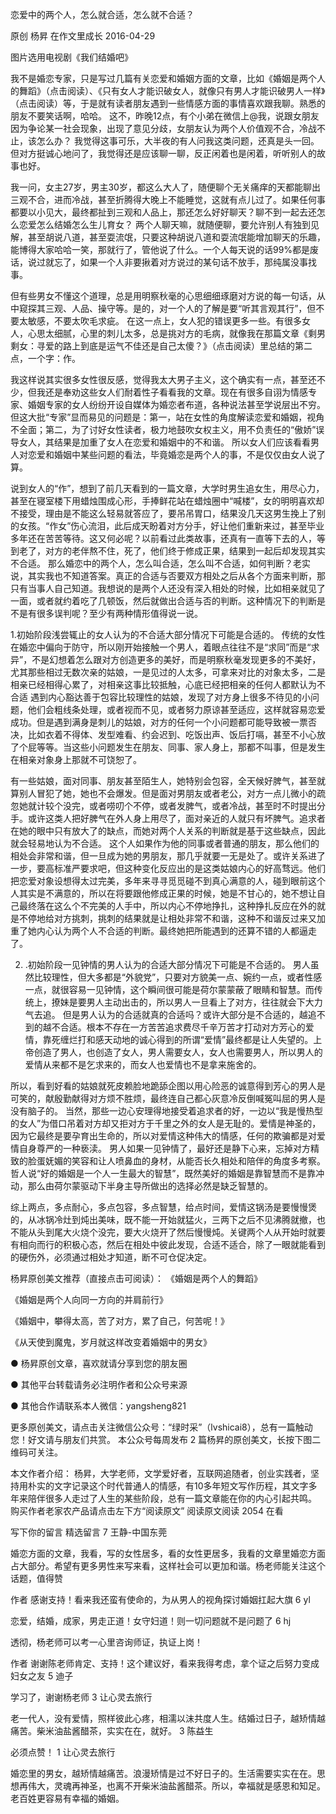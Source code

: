 恋爱中的两个人，怎么就合适，怎么就不合适？

原创 杨昇  在作文里成长  2016-04-29

图片选用电视剧《我们结婚吧》

我不是婚恋专家，只是写过几篇有关恋爱和婚姻方面的文章，比如《婚姻是两个人的舞蹈》（点击阅读）、《只有女人才能识破女人，就像只有男人才能识破男人一样》（点击阅读）等，于是就有读者朋友遇到一些情感方面的事情喜欢跟我聊。熟悉的朋友不要笑话啊，哈哈。
这不，昨晚12点，有个小弟在微信上@我，说跟女朋友因为争论某一社会现象，出现了意见分歧，女朋友认为两个人价值观不合，冷战不止，该怎么办？
我觉得这事可乐，大半夜的有人问我这类问题，还真是头一回。但对方挺诚心地问了，我觉得还是应该聊一聊，反正闲着也是闲着，听听别人的故事也好。



我一问，女主27岁，男主30岁，都这么大人了，随便聊个无关痛痒的天都能聊出三观不合，进而冷战，甚至折腾得大晚上不能睡觉，这就有点儿过了。如果任何事都要以小见大，最终都扯到三观和人品上，那还怎么好好聊天？聊不到一起去还怎么恋爱怎么结婚怎么生儿育女？
两个人聊天嘛，就随便聊，要允许别人有独到见解，甚至胡说八道，甚至耍流氓，只要这种胡说八道和耍流氓能增加聊天的乐趣，能博得大家哈哈一笑，那就行了，管他说了什么。一个人每天说的话99%都是废话，说过就忘了，如果一个人非要揪着对方说过的某句话不放手，那纯属没事找事。



但有些男女不懂这个道理，总是用明察秋毫的心思细细琢磨对方说的每一句话，从中窥探其三观、人品、操守等。是的，对一个人的了解是要“听其言观其行”，但不要太敏感，不要太吹毛求疵。
在这一点上，女人犯的错误更多一些。有很多女人，心思太细腻，心里的刺儿太多，总是挑对方的毛病，就像我在那篇文章《剩男剩女：寻爱的路上到底是运气不佳还是自己太傻？》（点击阅读）里总结的第二点，一个字：作。



我这样说其实很多女性很反感，觉得我太大男子主义，这个确实有一点，甚至还不少，但我还是奉劝这些女人们耐着性子看看我的文章。现在有很多自诩为情感专家、婚姻专家的女人纷纷开设自媒体为婚恋者布道，各种说法甚至学说层出不穷。但这大批“专家”显而易见的问题是：第一，站在女性的角度解读恋爱和婚姻，视角不全面；第二，为了讨好女性读者，极力地鼓吹女权主义，用不负责任的“傲娇”误导女人，其结果是加重了女人在恋爱和婚姻中的不和谐。
所以女人们应该看看男人对恋爱和婚姻中某些问题的看法，毕竟婚恋是两个人的事，不是仅仅由女人说了算。



说到女人的“作”，想到了前几天看到的一篇文章，大学时男生追女生，用尽心力，甚至在寝室楼下用蜡烛围成心形，手捧鲜花站在蜡烛圈中“喊楼”，女的明明喜欢却不接受，理由是不能这么轻易就答应了，要吊吊胃口，结果没几天这男生挽上了别的女孩。“作女”伤心流泪，此后成天盼着对方分手，好让他们重新来过，甚至毕业多年还在苦苦等待。这又何必呢？以前看过此类故事，还真有一直等下去的人，等到老了，对方的老伴熬不住，死了，他们终于修成正果，结果到一起后却发现其实不合适。
那么婚恋中的两个人，怎么叫合适，怎么叫不合适，如何判断？老实说，其实我也不知道答案。真正的合适与否要双方相处之后从各个方面来判断，那只有当事人自己知道。我想说的是两个人还没有深入相处的时候，比如相亲就见了一面，或者就约着吃了几顿饭，然后就做出合适与否的判断。这种情况下的判断是不是有很多误判呢？至少有两种情形值得说一说。



1.初始阶段浅尝辄止的女人认为的不合适大部分情况下可能是合适的。
传统的女性在婚恋中偏向于防守，所以刚开始接触一个男人，着眼点往往不是“求同”而是“求异”，不是幻想着怎么跟对方创造更多的美好，而是明察秋毫发现更多的不美好，尤其那些相过无数次亲的姑娘，一是见过的人太多，可拿来对比的对象太多，二是相亲已经相得心累了，对相亲这事比较抵触，心底已经把相亲的任何人都默认为不合适
遇到内心豁达善于包容比较理性的姑娘，发现了对方身上很多不待见的小问题，他们会粗线条处理，或者视而不见，或者努力原谅甚至适应，这样就容易恋爱成功。但是遇到满身是刺儿的姑娘，对方的任何一个小问题都可能导致被一票否决，比如衣着不得体、发型难看、约会迟到、吃饭出声、饭后打嗝，甚至不小心放了个屁等等。当这些小问题发生在朋友、同事、家人身上，那都不叫事，但是发生在相亲对象身上那就不可饶恕了。



有一些姑娘，面对同事、朋友甚至陌生人，她特别会包容，全天候好脾气，甚至就算别人冒犯了她，她也不会爆发。但是面对男朋友或者老公，对方一点儿微小的疏忽她就计较个没完，或者唠叨个不停，或者发脾气，或者冷战，甚至时不时提出分手。或许这类人把好脾气在外人身上用尽了，面对亲近的人就只有坏脾气。追求者在她的眼中只有放大了的缺点，而她对两个人关系的判断就是基于这些缺点，因此就会轻易地认为不合适。
这个人如果作为他的同事或者普通的朋友，那么他们的相处会非常和谐，但一旦成为她的男朋友，那几乎就要一无是处了。或许关系进了一步，要高标准严要求吧，但这种变化反应出的是这类姑娘内心的好高骛远。他们把恋爱对象设想得太过完美，多年来寻寻觅觅碰不到真心满意的人，碰到眼前这个人其实是不满意的，所以在将要跟他修成正果的时候，她是不甘心的，她不想让自己最终落在这么个不完美的人手中，所以内心不停地挣扎，这种挣扎反应在外的就是不停地给对方挑刺，挑刺的结果就是让相处非常不和谐，这种不和谐反过来又加重了她内心认为两个人不合适的判断。最终她把所能遇到的还算不错的人都逼走了。



2. .初始阶段一见钟情的男人认为的合适大部分情况下可能是不合适的。
男人虽然比较理性，但大多都是“外貌党”，只要对方貌美一点、婉约一点，或者性感一点，就很容易一见钟情，这个瞬间很可能是荷尔蒙蒙蔽了眼睛和智慧。而传统上，撩妹是要男人主动出击的，所以男人一旦看上了对方，往往就会下大力气去追。
但是男人认为的合适就真的合适吗？或许大部分是不合适的，越追不到的越不合适。根本不存在一方苦苦追求费尽千辛万苦才打动对方芳心的爱情，靠死缠烂打和感天动地的诚心得到的所谓“爱情”最终都是让人失望的。上帝创造了男人，也创造了女人，男人需要女人，女人也需要男人，所以男人的爱情从来都不是乞求来的，而女人也爱情也不是拿来施舍的。



所以，看到好看的姑娘就死皮赖脸地跪舔企图以用心险恶的诚意得到芳心的男人是可笑的，献殷勤献得对方烦不胜烦，最终连自己都心灰意冷反倒喊冤叫屈的男人是没有脑子的。
当然，那些一边心安理得地接受着追求者的好，一边以“我是慢热型的女人”为借口吊着对方却又拒对方于千里之外的女人是无耻的。爱情是神圣的，因为它最终是要孕育出生命的，所以对爱情这种伟大的情感，任何的欺骗都是对爱情自身尊严的一种亵渎。
男人如果一见钟情了，最好还是静下心来，忘掉对方精致的脸蛋妩媚的笑容和让人喷鼻血的身材，从能否长久相处和陪伴的角度多考察。哲人说“好的婚姻是一个人一生最大的智慧”，既然美好的婚姻是靠智慧而不是靠冲动，那么由荷尔蒙驱动下半身主导所做出的选择必然是缺乏智慧的。



综上两点，多点耐心，多点包容，多点智慧，给点时间，爱情这锅汤是要慢慢煲的，从冰锅冷灶到炖出美味，既不能一开始就猛火，三两下之后不见沸腾就撤，也不能从头到尾大火烧个没完，要大火烧开了然后慢慢炖。关键两个人从开始时就要有相向而行的积极心态，然后在相处中彼此发现，合适不适合，除了一眼就能看到的硬伤外，必须通过相处才知道，断不可仓促决定。

杨昇原创美文推荐（直接点击可阅读）：
《婚姻是两个人的舞蹈》

《婚姻是两个人向同一方向的并肩前行》

《婚姻中，攀得太高，苦了对方，累了自己，何苦呢！》

《从天使到魔鬼，岁月就这样改变着婚姻中的男女》

●  杨昇原创文章，喜欢就请分享到您的朋友圈

●  其他平台转载请务必注明作者和公众号来源

●  其他合作请联系本人微信：yangsheng821

更多原创美文，请点击关注微信公众号：“绿时采”（lvshicai8），总有一篇触动您！好文请与朋友们共赏。
本公众号每周发布 2 篇杨昇的原创美文，长按下图二维码可关注。

本文作者介绍：
杨昇，大学老师，文学爱好者，互联网追随者，创业实践者，坚持用朴实的文字记录这个时代普通人的情感，有10多年短文写作历程，其文字多年来陪伴很多人走过了人生的某些阶段，总有一篇文章能在你的内心引起共鸣。
购买作者老家农产品请点击左下方“阅读原文”
阅读原文阅读 2054
 在看

写下你的留言
精选留言
 7
王静-中国东莞

 婚恋方面的文章，我看，写的女性居多，看的女性更居多，我看的文章里婚恋方面占大部分。希望有更多男性来写来看，这样社会可以更加和谐。杨老师能关注这个话题，值得赞

作者
 感谢支持！看来我还蛮有使命的，为从男人的视角探讨婚姻扛起大旗
 6
yl

 恋爱，结婚，成家，男走正道！女守妇道！则一切问题就不是问题了
 6
hj

 透彻，杨老师可以考一心里咨询师证，执证上岗！

作者
 谢谢陈老师肯定、支持！这个建议好，看来我得考虑，拿个证之后努力变成妇女之友
 5
迪子

 学习了，谢谢杨老师
 3
让心灵去旅行

 老一代人，没有爱情，照样彼此心疼，相濡以沫共度人生。结婚过日子，越矫情越痛苦。柴米油盐酱醋茶，实实在在，就好。
 3
陈益生

 必须点赞！
 1
让心灵去旅行

 婚恋里的男女，越矫情越痛苦。浪漫矫情是过不好日子的。生活需要实实在在。思想再伟大，灵魂再神圣，也离不开柴米油盐酱醋茶。所以，幸福就是感恩和知足。老百姓更容易有幸福的婚姻。
